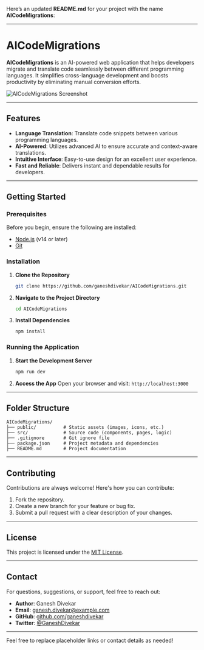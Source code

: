 Here’s an updated **README.md** for your project with the name **AICodeMigrations**:

---

# AICodeMigrations

**AICodeMigrations** is an AI-powered web application that helps developers migrate and translate code seamlessly between different programming languages. It simplifies cross-language development and boosts productivity by eliminating manual conversion efforts.

![AICodeMigrations Screenshot](./public/screenshot.png)

---

## Features

- **Language Translation**: Translate code snippets between various programming languages.
- **AI-Powered**: Utilizes advanced AI to ensure accurate and context-aware translations.
- **Intuitive Interface**: Easy-to-use design for an excellent user experience.
- **Fast and Reliable**: Delivers instant and dependable results for developers.

---

## Getting Started

### Prerequisites

Before you begin, ensure the following are installed:
- [Node.js](https://nodejs.org/) (v14 or later)
- [Git](https://git-scm.com/)

### Installation

1. **Clone the Repository**
   ```bash
   git clone https://github.com/ganeshdivekar/AICodeMigrations.git
   ```
2. **Navigate to the Project Directory**
   ```bash
   cd AICodeMigrations
   ```
3. **Install Dependencies**
   ```bash
   npm install
   ```

### Running the Application

1. **Start the Development Server**
   ```bash
   npm run dev
   ```
2. **Access the App**
   Open your browser and visit: `http://localhost:3000`

---

## Folder Structure

```
AICodeMigrations/
├── public/          # Static assets (images, icons, etc.)
├── src/             # Source code (components, pages, logic)
├── .gitignore       # Git ignore file
├── package.json     # Project metadata and dependencies
├── README.md        # Project documentation
```

---

## Contributing

Contributions are always welcome! Here's how you can contribute:
1. Fork the repository.
2. Create a new branch for your feature or bug fix.
3. Submit a pull request with a clear description of your changes.

---

## License

This project is licensed under the [MIT License](LICENSE).

---

## Contact

For questions, suggestions, or support, feel free to reach out:

- **Author**: Ganesh Divekar
- **Email**: [ganesh.divekar@example.com](mailto:ganesh.divekar@example.com)
- **GitHub**: [github.com/ganeshdivekar](https://github.com/ganeshdivekar)
- **Twitter**: [@GaneshDivekar](https://twitter.com/GaneshDivekar)

---

Feel free to replace placeholder links or contact details as needed!
